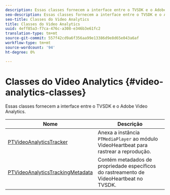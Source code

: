 ```yaml
---
description: Essas classes fornecem a interface entre o TVSDK e o Adobe Video Analytics.
seo-description: Essas classes fornecem a interface entre o TVSDK e o Adobe Video Analytics.
seo-title: Classes do Video Analytics
title: Classes do Video Analytics
uuid: 4eff85a3-f7ca-476c-a308-e346b3e61fc2
translation-type: tm+mt
source-git-commit: 557f42cd9a6f356aa99e13386d9e8d65e043a6af
workflow-type: tm+mt
source-wordcount: '94'
ht-degree: 0%

---
```



# Classes do Video Analytics {#video-analytics-classes}

Essas classes fornecem a interface entre o TVSDK e o Adobe Video Analytics.

| **Nome** | **Descrição** |
|---|---|
| [PTVideoAnalyticsTracker](https://help.adobe.com/en_US/primetime/api/psdk/vhl_tvsdk_ios/Classes/PTVideoAnalyticsTracker.html) | Anexa a instância `PTMediaPlayer` ao módulo VideoHeartbeat para rastrear a reprodução. |
| [PTVideoAnalyticsTrackingMetadata](https://help.adobe.com/en_US/primetime/api/psdk/vhl_tvsdk_ios/Classes/PTVideoAnalyticsTrackingMetadata.html) | Contém metadados de propriedade específicos do rastreamento de VideoHeartbeat no TVSDK. |